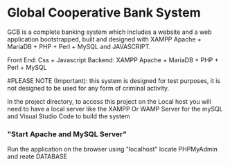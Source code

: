 # Global Cooperative Bank System
 GCB is a complete banking system which includes a website and a web application bootstrapped, built and designed with XAMPP Apache + MariaDB + PHP + Perl + MySQL and JAVASCRIPT. 

Front End: Css + Javascript
Backend: XAMPP Apache + MariaDB + PHP + Perl + MySQL

 #PLEASE NOTE (Important): this system is designed for test purposes, it is not designed to be used for any form of criminal activity.

 In the project directory, to access this project on the Local host you will need to have a local server like the XAMPP Or WAMP Server for the mySQL and Visual Studio Code to build the system 

 ### "Start Apache and MySQL Server"
Run the application on the browser using "localhost"
locate PHPMyAdmin and reate  DATABASE


